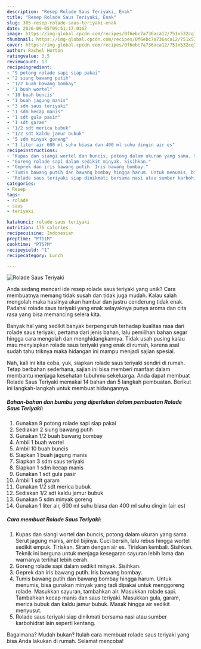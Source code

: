 ```yaml
---
description: "Resep Rolade Saus Teriyaki, Enak"
title: "Resep Rolade Saus Teriyaki, Enak"
slug: 305-resep-rolade-saus-teriyaki-enak
date: 2020-09-05T09:51:17.016Z
image: https://img-global.cpcdn.com/recipes/0f6ebc7a736aca12/751x532cq70/rolade-saus-teriyaki-foto-resep-utama.jpg
thumbnail: https://img-global.cpcdn.com/recipes/0f6ebc7a736aca12/751x532cq70/rolade-saus-teriyaki-foto-resep-utama.jpg
cover: https://img-global.cpcdn.com/recipes/0f6ebc7a736aca12/751x532cq70/rolade-saus-teriyaki-foto-resep-utama.jpg
author: Rachel Horton
ratingvalue: 3.5
reviewcount: 13
recipeingredient:
- "9 potong rolade sapi siap pakai"
- "2 siung bawang putih"
- "1/2 buah bawang bombay"
- "1 buah wortel"
- "10 buah buncis"
- "1 buah jagung manis"
- "3 sdm saus teriyaki"
- "1 sdm kecap manis"
- "1 sdt gula pasir"
- "1 sdt garam"
- "1/2 sdt merica bubuk"
- "1/2 sdt kaldu jamur bubuk"
- "5 sdm minyak goreng"
- "1 liter air 600 ml suhu biasa dan 400 ml suhu dingin air es"
recipeinstructions:
- "Kupas dan siangi wortel dan buncis, potong dalam ukuran yang sama. Serut jagung manis, ambil bijinya. Cuci bersih, lalu rebus hingga wortel sedikit empuk. Tiriskan. Siram dengan air es. Tiriskan kembali. Sisihkan. Teknik ini berguna untuk menjaga kesegaran sayuran lebih lama dan warnanya terlihat lebih cerah."
- "Goreng rolade sapi dalam sedikit minyak. Sisihkan."
- "Geprek dan iris bawang putih. Iris bawang bombay."
- "Tumis bawang putih dan bawang bombay hingga harum. Untuk menumis, bisa gunakan minyak yang tadi dipakai untuk menggoreng rolade. Masukkan sayuran, tambahkan air. Masukkan rolade sapi. Tambahkan kecap manis dan saus teriyaki. Masukkan gula, garam, merica bubuk dan kaldu jamur bubuk. Masak hingga air sedikit menyusut."
- "Rolade saus teriyaki siap dinikmati bersama nasi atau sumber karbohidrat lain seperti kentang."
categories:
- Resep
tags:
- rolade
- saus
- teriyaki

katakunci: rolade saus teriyaki 
nutrition: 176 calories
recipecuisine: Indonesian
preptime: "PT11M"
cooktime: "PT57M"
recipeyield: "1"
recipecategory: Lunch

---
```



![Rolade Saus Teriyaki](https://img-global.cpcdn.com/recipes/0f6ebc7a736aca12/751x532cq70/rolade-saus-teriyaki-foto-resep-utama.jpg)

Anda sedang mencari ide resep rolade saus teriyaki yang unik? Cara membuatnya memang tidak susah dan tidak juga mudah. Kalau salah mengolah maka hasilnya akan hambar dan justru cenderung tidak enak. Padahal rolade saus teriyaki yang enak selayaknya punya aroma dan cita rasa yang bisa memancing selera kita.



Banyak hal yang sedikit banyak berpengaruh terhadap kualitas rasa dari rolade saus teriyaki, pertama dari jenis bahan, lalu pemilihan bahan segar hingga cara mengolah dan menghidangkannya. Tidak usah pusing kalau mau menyiapkan rolade saus teriyaki yang enak di rumah, karena asal sudah tahu triknya maka hidangan ini mampu menjadi sajian spesial.


Nah, kali ini kita coba, yuk, siapkan rolade saus teriyaki sendiri di rumah. Tetap berbahan sederhana, sajian ini bisa memberi manfaat dalam membantu menjaga kesehatan tubuhmu sekeluarga. Anda dapat membuat Rolade Saus Teriyaki memakai 14 bahan dan 5 langkah pembuatan. Berikut ini langkah-langkah untuk membuat hidangannya.

<!--inarticleads1-->

##### Bahan-bahan dan bumbu yang diperlukan dalam pembuatan Rolade Saus Teriyaki:

1. Gunakan 9 potong rolade sapi siap pakai
1. Sediakan 2 siung bawang putih
1. Gunakan 1/2 buah bawang bombay
1. Ambil 1 buah wortel
1. Ambil 10 buah buncis
1. Siapkan 1 buah jagung manis
1. Siapkan 3 sdm saus teriyaki
1. Siapkan 1 sdm kecap manis
1. Gunakan 1 sdt gula pasir
1. Ambil 1 sdt garam
1. Gunakan 1/2 sdt merica bubuk
1. Sediakan 1/2 sdt kaldu jamur bubuk
1. Gunakan 5 sdm minyak goreng
1. Gunakan 1 liter air, 600 ml suhu biasa dan 400 ml suhu dingin (air es)




<!--inarticleads2-->

##### Cara membuat Rolade Saus Teriyaki:

1. Kupas dan siangi wortel dan buncis, potong dalam ukuran yang sama. Serut jagung manis, ambil bijinya. Cuci bersih, lalu rebus hingga wortel sedikit empuk. Tiriskan. Siram dengan air es. Tiriskan kembali. Sisihkan. Teknik ini berguna untuk menjaga kesegaran sayuran lebih lama dan warnanya terlihat lebih cerah.
1. Goreng rolade sapi dalam sedikit minyak. Sisihkan.
1. Geprek dan iris bawang putih. Iris bawang bombay.
1. Tumis bawang putih dan bawang bombay hingga harum. Untuk menumis, bisa gunakan minyak yang tadi dipakai untuk menggoreng rolade. Masukkan sayuran, tambahkan air. Masukkan rolade sapi. Tambahkan kecap manis dan saus teriyaki. Masukkan gula, garam, merica bubuk dan kaldu jamur bubuk. Masak hingga air sedikit menyusut.
1. Rolade saus teriyaki siap dinikmati bersama nasi atau sumber karbohidrat lain seperti kentang.




Bagaimana? Mudah bukan? Itulah cara membuat rolade saus teriyaki yang bisa Anda lakukan di rumah. Selamat mencoba!
